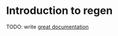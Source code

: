 # Introduction to regen

TODO: write [great documentation](http://jacobian.org/writing/what-to-write/)
